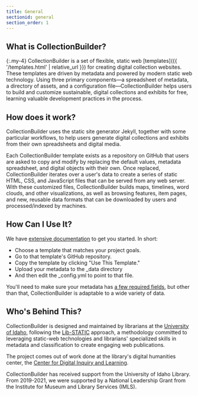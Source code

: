 ```yaml
---
title: General
sectionid: general
section_order: 1
---
```


## What is CollectionBuilder?

{:.my-4}
CollectionBuilder is a set of flexible, static web [templates]({{ '/templates.html' | relative_url }}) for creating digital collection websites. These templates  are driven by metadata and powered by modern static web technology. Using three primary components—a spreadsheet of metadata, a directory of assets, and a configuration file—CollectionBuilder helps users to build and customize sustainable, digital collections and exhibits for free, learning valuable development practices in the process.  

## How does it work?

CollectionBuilder uses the static site generator Jekyll, together with some particular workflows, to help users generate digital collections and exhibits from their own spreadsheets and digital media. 

Each CollectionBuilder template exists as a repository on GitHub that users are asked to copy and modify by replacing the default values, metadata spreadsheet, and digital objects with their own. Once replaced, CollectionBuilder iterates over a user's data to create a series of static HTML, CSS, and JavaScript files that can be served from any web server. With these customized files, CollectionBuilder builds maps, timelines, word clouds, and other visualizations, as well as browsing features, item pages, and new, reusable data formats that can be downloaded by users and processed/indexed by machines.

## How Can I Use It?

We have [extensive documentation](https://collectionbuilder.github.io/cb-docs/) to get you started. In short: 
- Choose a template that matches your project goals. 
- Go to that template's GitHub repository.
- Copy the template by clicking "Use This Template." 
- Upload your metadata to the _data directory 
- And then edit the _config.yml to point to that file. 

You'll need to make sure your metadata has [a few required fields](https://collectionbuilder.github.io/cb-docs/docs/metadata/), but other than that, CollectionBuilder is adaptable to a wide variety of data. 

## Who's Behind This?

CollectionBuilder is designed and maintained by librarians at the [University of Idaho](https://www.lib.uidaho.edu), following the [Lib-STATIC](https://lib-static.github.io/) approach, a methodology committed to leveraging static-web technologies and librarians' specialized skills in metadata and classification to create engaging web publications. 

The project comes out of work done at the library's digital humanities center, the [Center for Digital Inquiry and Learning](https://www.lib.uidaho.edu). 

CollectionBuilder has received support from the University of Idaho Library. From 2019-2021, we were supported by a National Leadership Grant from the Institute for Museum and Library Services (IMLS). 
